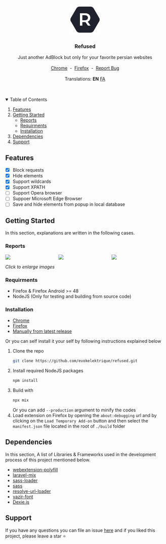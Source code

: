 <br />
<p align="center">
  <a href="https://github.com/evokelektrique/refused">
    <img src="./src/resources/images/96.png?raw=true" alt="Logo" width="96" height="96">
  </a>

  <h3 align="center">Refused</h3>

  <p align="center">
    Just another AdBlock but only for your favorite persian websites
    <br />
    <br />
    <a href="https://chrome.google.com/webstore/detail/refused/omeglkgaklnjheplmjmmcgodhcnjckdf" title="Download for Chrome">Chrome</a>
    &nbsp;-&nbsp;
    <a href="https://addons.mozilla.org/en-US/firefox/addon/refused/" title="Download for Firefox">Firefox</a>
    &nbsp;-&nbsp;  
    <a href="https://github.com/evokelektrique/refused/issues">Report Bug</a>
    <br />
    <br />
    Translations:
    <b>EN</b>
    <a href="https://github.com/evokelektrique/refused/blob/master/README_FA.md">FA</a>
  </p>
</p>

<br />
<br />

<!-- TABLE OF CONTENTS -->
<details open="open">
  <summary>Table of Contents</summary>
  <ol>
    <li><a href="#features">Features</a></li>
    <li>
      <a href="#getting-started">Getting Started</a>
      <ul>
        <li><a href="#reports">Reports</a></li>
        <li><a href="#requirments">Requirments</a></li>
        <li><a href="#installation">Installation</a></li>
      </ul>
    </li>
    <li><a href="#dependencies">Dependencies</a></li>
    <li><a href="#support">Support</a></li>
  </ol>
</details>

<!-- FEATURES -->
## Features

  - [X] Block requests
  - [X] Hide elements
  - [X] Support wildcards
  - [X] Support XPATH
  - [ ] Support Opera browser
  - [ ] Suppoer Microsoft Edge Browser
  - [ ] Save and hide elements from popup in local database

<!-- GETTING STARTED -->
## Getting Started

In this section, explanations are written in the following cases.

### Reports

<div style="display:flex">
  <img src="https://github.com/evokelektrique/refused/blob/master/data/charts/chart_data_usage_en.png?raw=true" width="300">
  <img src="https://github.com/evokelektrique/refused/blob/master/data/charts/chart_requests_en.png?raw=true" width="300">
  <img src="https://github.com/evokelektrique/refused/blob/master/data/charts/chart_seconds_en.png?raw=true" width="300">
</div>

*Click to enlarge images*

### Requirments
- Firefox & Firefox Android >= 48
- NodeJS (Only for testing and building from source code)

### Installation
- [Chrome](https://chrome.google.com/webstore/detail/refused/omeglkgaklnjheplmjmmcgodhcnjckdf)
- [Firefox](https://addons.mozilla.org/en-US/firefox/addon/refused/)
- [Manually from latest release](https://github.com/evokelektrique/refused/releases/latest)

Or you can self install it your self by following instructions explained below
1. Clone the repo
   ```sh
   git clone https://github.com/evokelektrique/refused.git
   ```
2. Install required NodeJS packages
   ```sh
   npm install
   ```
3. Build with
   ```sh
   npx mix
   ```
   Or you can add `--production` argument to minify the codes
4. Load extension on Firefox by opening the `about:debugging` url and by clicking on the `Load Temporary Add-on` button and then select the `manifest.json` file located in the root of `./build` folder

## Dependencies
In this section, A list of Libraries & Frameworks used in the development process of this project mentioned below.
* [webextension-polyfill](https://github.com/mozilla/webextension-polyfill)
* [laravel-mix](https://laravel-mix.com)
* [sass-loader](https://www.npmjs.com/package/sass-loader)
* [sass](https://www.npmjs.com/package/sass)
* [resolve-url-loader](https://www.npmjs.com/package/resolve-url-loader)
* [vazir-font](https://github.com/rastikerdar/vazir-font)
* [Dexie.js](https://github.com/dfahlander/Dexie.js)
  
<!-- Support -->
## Support
If you have any questions you can file an issue [here](https://github.com/evokelektrique/refused/issues) and if you liked this project, please leave a star ⭐
